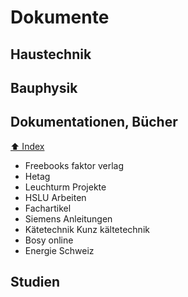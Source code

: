 # Dokumente


## Haustechnik



## Bauphysik


## Dokumentationen, Bücher

[⬆️ Index](#Inhalt)

- Freebooks faktor verlag
- Hetag
- Leuchturm Projekte
- HSLU Arbeiten
- Fachartikel
- Siemens Anleitungen
- Kätetechnik Kunz kältetechnik
- Bosy online
- Energie Schweiz

## Studien


